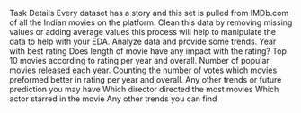 Task Details
Every dataset has a story and this set is pulled from IMDb.com of all the Indian movies on the platform. Clean this data by removing missing values or adding average values this process will help to manipulate the data to help with your EDA.
Analyze data and provide some trends.
Year with best rating
Does length of movie have any impact with the rating?
Top 10 movies according to rating per year and overall.
Number of popular movies released each year.
Counting the number of votes which movies preformed better in rating per year and overall.
Any other trends or future prediction you may have
Which director directed the most movies
Which actor starred in the movie
Any other trends you can find
